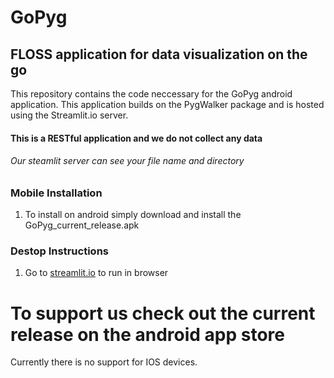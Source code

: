 # GoPyg
## FLOSS application for data visualization on the go

This repository contains the code neccessary for the GoPyg android application.
This application builds on the PygWalker package and is hosted using the Streamlit.io server.
#### This is a RESTful application and we do not collect any data
######  Our steamlit server can see your file name and directory 

### Mobile Installation
  1. To install on android simply download and install the GoPyg_current_release.apk

### Destop Instructions
  1. Go to [streamlit.io](https://gopyg1.streamlit.app/) to run in browser


# To support us check out the current release on the android app store
Currently there is no support for IOS devices.
